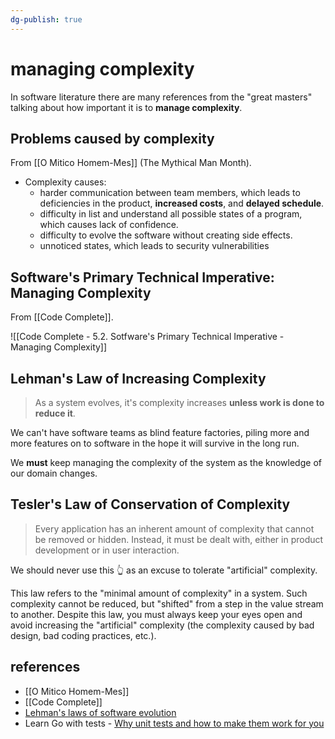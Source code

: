 ```yaml
---
dg-publish: true
---
```

# managing complexity

In software literature there are many references from the "great masters" talking about how important it is to **manage complexity**.


## Problems caused by complexity

From [[O Mitico Homem-Mes]] (The Mythical Man Month).

- Complexity causes:
    - harder communication between team members, which leads to deficiencies in the product, **increased costs**, and **delayed schedule**.
    - difficulty in list and understand all possible states of a program, which causes lack of confidence.
    - difficulty to evolve the software without creating side effects.
    - unnoticed states, which leads to security vulnerabilities


## Software's Primary Technical Imperative: Managing Complexity

From [[Code Complete]].

![[Code Complete - 5.2. Sotfware's Primary Technical Imperative - Managing Complexity]]


## Lehman's Law of Increasing Complexity

> As a system evolves, it's complexity increases **unless work is done to reduce it**.

We can't have software teams as blind feature factories, piling more and more features on to software in the hope it will survive in the long run.

We **must** keep managing the complexity of the system as the knowledge of our domain changes.


## Tesler's Law of Conservation of Complexity

> Every application has an inherent amount of complexity that cannot be removed or hidden. Instead, it must be dealt with, either in product development or in user interaction.

We should never use this 👆 as an excuse to tolerate "artificial" complexity.

This law refers to the "minimal amount of complexity" in a system. Such complexity cannot be reduced, but "shifted" from a step in the value stream to another. Despite this law, you must always keep your eyes open and avoid increasing the "artificial" complexity (the complexity caused by bad design, bad coding practices, etc.).


## references

- [[O Mitico Homem-Mes]]
- [[Code Complete]]
- [Lehman's laws of software evolution](https://en.wikipedia.org/wiki/Lehman%27s_laws_of_software_evolution)
- Learn Go with tests - [Why unit tests and how to make them work for you](https://quii.gitbook.io/learn-go-with-tests/meta/why)